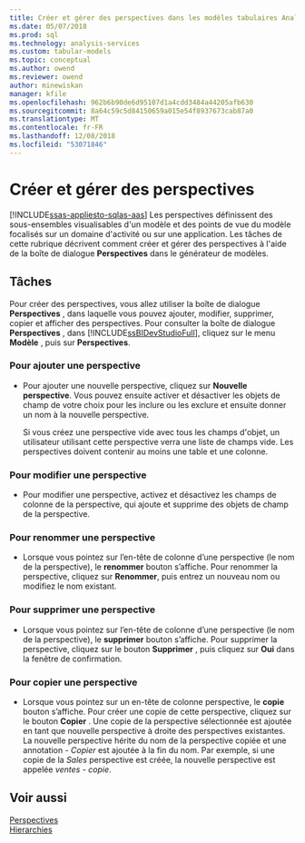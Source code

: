 ```yaml
---
title: Créer et gérer des perspectives dans les modèles tabulaires Analysis Services | Microsoft Docs
ms.date: 05/07/2018
ms.prod: sql
ms.technology: analysis-services
ms.custom: tabular-models
ms.topic: conceptual
ms.author: owend
ms.reviewer: owend
author: minewiskan
manager: kfile
ms.openlocfilehash: 962b6b90de6d95107d1a4cdd3484a44205afb630
ms.sourcegitcommit: 8a64c59c5d84150659a015e54f8937673cab87a0
ms.translationtype: MT
ms.contentlocale: fr-FR
ms.lasthandoff: 12/08/2018
ms.locfileid: "53071846"
---
```

# <a name="create-and-manage-perspectives"></a>Créer et gérer des perspectives 
[!INCLUDE[ssas-appliesto-sqlas-aas](../../includes/ssas-appliesto-sqlas-aas.md)]
  Les perspectives définissent des sous-ensembles visualisables d'un modèle et des points de vue du modèle focalisés sur un domaine d'activité ou sur une application. Les tâches de cette rubrique décrivent comment créer et gérer des perspectives à l'aide de la boîte de dialogue **Perspectives** dans le générateur de modèles.  
  
## <a name="tasks"></a>Tâches  
 Pour créer des perspectives, vous allez utiliser la boîte de dialogue **Perspectives** , dans laquelle vous pouvez ajouter, modifier, supprimer, copier et afficher des perspectives. Pour consulter la boîte de dialogue **Perspectives** , dans [!INCLUDE[ssBIDevStudioFull](../../includes/ssbidevstudiofull-md.md)], cliquez sur le menu **Modèle** , puis sur **Perspectives**.  
  
###  <a name="bkmk_add"></a> Pour ajouter une perspective  
  
-   Pour ajouter une nouvelle perspective, cliquez sur **Nouvelle perspective**. Vous pouvez ensuite activer et désactiver les objets de champ de votre choix pour les inclure ou les exclure et ensuite donner un nom à la nouvelle perspective.  
  
     Si vous créez une perspective vide avec tous les champs d'objet, un utilisateur utilisant cette perspective verra une liste de champs vide. Les perspectives doivent contenir au moins une table et une colonne.  
  
###  <a name="bkmk_edit"></a> Pour modifier une perspective  
  
-   Pour modifier une perspective, activez et désactivez les champs de colonne de la perspective, qui ajoute et supprime des objets de champ de la perspective.  
  
###  <a name="bkmk_rename"></a> Pour renommer une perspective  
  
-   Lorsque vous pointez sur l’en-tête de colonne d’une perspective (le nom de la perspective), le **renommer** bouton s’affiche. Pour renommer la perspective, cliquez sur **Renommer**, puis entrez un nouveau nom ou modifiez le nom existant.  
  
###  <a name="bkmk_delete"></a> Pour supprimer une perspective  
  
-   Lorsque vous pointez sur l’en-tête de colonne d’une perspective (le nom de la perspective), le **supprimer** bouton s’affiche. Pour supprimer la perspective, cliquez sur le bouton **Supprimer** , puis cliquez sur **Oui** dans la fenêtre de confirmation.  
  
###  <a name="bkmk_copy"></a> Pour copier une perspective  
  
-   Lorsque vous pointez sur un en-tête de colonne perspective, le **copie** bouton s’affiche. Pour créer une copie de cette perspective, cliquez sur le bouton **Copier** . Une copie de la perspective sélectionnée est ajoutée en tant que nouvelle perspective à droite des perspectives existantes. La nouvelle perspective hérite du nom de la perspective copiée et une annotation *- Copier* est ajoutée à la fin du nom. Par exemple, si une copie de la *Sales* perspective est créée, la nouvelle perspective est appelée *ventes - copie*.  
  
## <a name="see-also"></a>Voir aussi  
 [Perspectives](../../analysis-services/tabular-models/perspectives-ssas-tabular.md)   
 [Hierarchies](../../analysis-services/tabular-models/hierarchies-ssas-tabular.md)  
  
  
